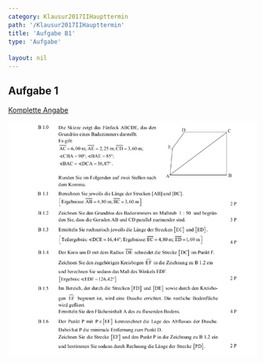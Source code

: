 ```yaml
---
category: Klausur2017IIHaupttermin
path: '/Klausur2017IIHaupttermin'
title: 'Aufgabe B1'
type: 'Aufgabe'

layout: nil
---
```


## Aufgabe 1
<p> <a href="https://www.isb.bayern.de/download/19893/2017_mii_ht.pdf"> Komplette Angabe </a> </p>
<img src="./Aufgabenstellungen/2015_mii_ht/2015_mathe_ii_haupttermin_angaben_b1.png">


